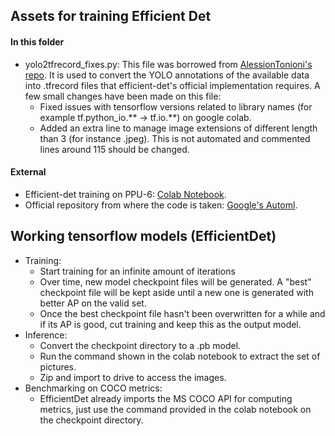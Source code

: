 ## Assets for training Efficient Det

#### In this folder
- yolo2tfrecord_fixes.py: This file was borrowed from [AlessionTonioni's repo](https://github.com/AlessioTonioni/tf-objdetector). It is used to convert the YOLO annotations of the available data into .tfrecord files that efficient-det's official implementation requires. A few small changes have been made on this file:  
  - Fixed issues with tensorflow versions related to library names (for example tf.python_io.** -> tf.io.**) on google colab.
  - Added an extra line to manage image extensions of different length than 3 (for instance .jpeg). This is not automated and commented lines around 115 should be changed.
 
#### External
- Efficient-det training on PPU-6: [Colab Notebook](https://colab.research.google.com/drive/1mDyDFU5wtjKFR-EG05un8POHEaTs0W1B#scrollTo=uEG-D99zit7U).
- Official repository from where the code is taken: [Google's Automl](https://github.com/google/automl).


## Working tensorflow models (EfficientDet)
- Training:
  - Start training for an infinite amount of iterations
  - Over time, new model checkpoint files will be generated. A "best" checkpoint file will be kept aside until a new one is generated with better AP on the valid set. 
  - Once the best checkpoint file hasn't been overwritten for a while and if its AP is good, cut training and keep this as the output model.
- Inference:
  - Convert the checkpoint directory to a .pb model.
  - Run the command shown in the colab notebook to extract the set of pictures.
  - Zip and import to drive to access the images.
- Benchmarking on COCO metrics:
  - EfficientDet already imports the MS COCO API for computing metrics, just use the command provided in the colab notebook on the checkpoint directory.
